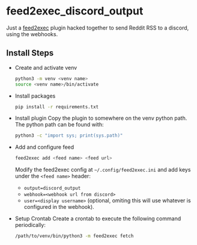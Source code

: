 # feed2exec_discord_output

Just a [feed2exec](https://feed2exec.readthedocs.io/en/stable/) plugin hacked together to send Reddit RSS to a discord, using the webhooks.

## Install Steps

- Create and activate venv

  ```bash
  python3 -m venv <venv name>
  source <venv name>/bin/activate
  ```

- Install packages
  
  ```bash
  pip install -r requirements.txt
  ```

- Install plugin
  Copy the plugin to somewhere on the venv python path. The python path can be found with:

  ```bash
  python3 -c "import sys; print(sys.path)"
  ```

- Add and configure feed

  ```bash
  feed2exec add <feed name> <feed url>
  ```

  Modify the feed2exec config at ```~/.config/feed2exec.ini``` and add keys under the ```<feed name>``` header:
  
  - ```output=discord_output```
  - ```webhook=<webhook url from discord>``` 
  - ```user=<display username>``` (optional, omiting this will use whatever is configured in the webhook).

- Setup Crontab
  Create a crontab to execute the following command periodically:

  ```bash
  /path/to/venv/bin/python3 -m feed2exec fetch
  ```
